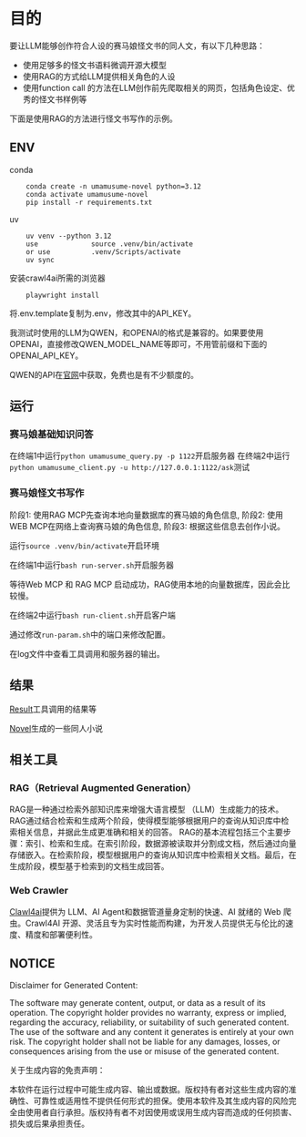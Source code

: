 # 目的

要让LLM能够创作符合人设的赛马娘怪文书的同人文，有以下几种思路：

- 使用足够多的怪文书语料微调开源大模型
- 使用RAG的方式给LLM提供相关角色的人设
- 使用function call 的方法在LLM创作前先爬取相关的网页，包括角色设定、优秀的怪文书样例等

下面是使用RAG的方法进行怪文书写作的示例。

## ENV

conda

        conda create -n umamusume-novel python=3.12
        conda activate umamusume-novel
        pip install -r requirements.txt

uv

        uv venv --python 3.12
        use             source .venv/bin/activate
        or use          .venv/Scripts/activate
        uv sync

安装crawl4ai所需的浏览器

        playwright install

将.env.template复制为.env，修改其中的API_KEY。

我测试时使用的LLM为QWEN，和OPENAI的格式是兼容的。如果要使用OPENAI，直接修改QWEN_MODEL_NAME等即可，不用管前缀和下面的OPENAI_API_KEY。

QWEN的API在[官网](https://bailian.console.aliyun.com/?tab=model#/model-market)中获取，免费也是有不少额度的。

## 运行

### 赛马娘基础知识问答

在终端1中运行`python umamusume_query.py -p 1122`开启服务器
在终端2中运行`python umamusume_client.py -u http://127.0.0.1:1122/ask`测试

### 赛马娘怪文书写作

阶段1:
使用RAG MCP先查询本地向量数据库的赛马娘的角色信息,
阶段2:
使用WEB MCP在网络上查询赛马娘的角色信息,
阶段3:
根据这些信息去创作小说。

运行`source .venv/bin/activate`开启环境

在终端1中运行`bash run-server.sh`开启服务器

等待Web MCP 和 RAG MCP 启动成功，RAG使用本地的向量数据库，因此会比较慢。

在终端2中运行`bash run-client.sh`开启客户端

通过修改`run-param.sh`中的端口来修改配置。

在log文件中查看工具调用和服务器的输出。

## 结果

[Result](./result.md)工具调用的结果等

[Novel](./gen_novel.md)生成的一些同人小说

## 相关工具

### ‌RAG（Retrieval Augmented Generation）

RAG‌是一种通过检索外部知识库来增强大语言模型 （LLM）生成能力的技术。RAG通过结合检索和生成两个阶段，使得模型能够根据用户的查询从知识库中检索相关信息，并据此生成更准确和相关的回答。
RAG的基本流程包括三个主要步骤：索引、检索和生成。在索引阶段，数据源被读取并分割成文档，然后通过向量存储嵌入。在检索阶段，模型根据用户的查询从知识库中检索相关文档。最后，在生成阶段，模型基于检索到的文档生成回答‌。

### Web Crawler

[Clawl4ai](https://github.com/unclecode/crawl4ai)提供为 LLM、AI Agent和数据管道量身定制的快速、AI 就绪的 Web 爬虫。Crawl4AI 开源、灵活且专为实时性能而构建，为开发人员提供无与伦比的速度、精度和部署便利性。

## NOTICE
Disclaimer for Generated Content:

The software may generate content, output, or data as a result of its operation. The copyright holder provides no warranty, express or implied, regarding the accuracy, reliability, or suitability of such generated content. The use of the software and any content it generates is entirely at your own risk. The copyright holder shall not be liable for any damages, losses, or consequences arising from the use or misuse of the generated content.

关于生成内容的免责声明：

本软件在运行过程中可能生成内容、输出或数据。版权持有者对这些生成内容的准确性、可靠性或适用性不提供任何形式的担保。使用本软件及其生成内容的风险完全由使用者自行承担。版权持有者不对因使用或误用生成内容而造成的任何损害、损失或后果承担责任。